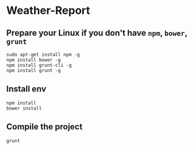 # Weather-Report

## Prepare your Linux if you don't have `npm`, `bower`, `grunt`
```
sudo apt-get install npm -g 
npm install bower -g
npm install grunt-cli -g
npm install grunt -g
```  
## Install env
```  
npm install
bower install
```
  
## Compile the project
```
grunt
```

  
  
  
  
  
  
  
